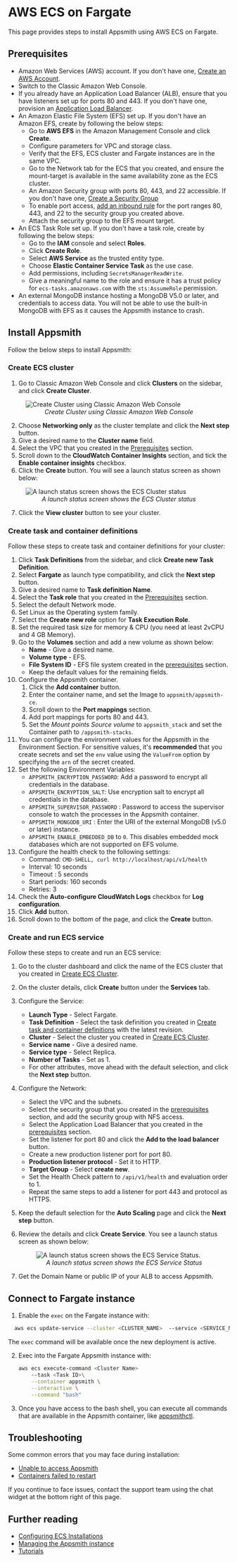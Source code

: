 # AWS ECS on Fargate

This page provides steps to install Appsmith using AWS ECS on Fargate.

## Prerequisites

* Amazon Web Services (AWS) account. If you don't have one, [Create an AWS Account](https://aws.amazon.com/premiumsupport/knowledge-center/create-and-activate-aws-account/).
* Switch to the Classic Amazon Web Console.
* If you already have an Application Load Balancer (ALB), ensure that you have listeners set up for ports 80 and 443. If you don't have one, provision an [Application Load Balancer](https://docs.aws.amazon.com/elasticloadbalancing/latest/application/create-application-load-balancer.html).
* An Amazon Elastic File System (EFS) set up. If you don't have an Amazon EFS, create by following the below steps:
    - Go to **AWS EFS** in the Amazon Management Console and click **Create**.
    - Configure parameters for VPC and storage class. 
    - Verify that the EFS, ECS cluster and Fargate instances are in the same VPC.
    - Go to the Network tab for the ECS that you created, and ensure the mount-target is available in the same availability zone as the ECS cluster.
    - An Amazon Security group with ports 80, 443, and 22 accessible. If you don't have one, [Create a Security Group](https://docs.aws.amazon.com/AWSEC2/latest/UserGuide/working-with-security-groups.html#creating-security-group)
    - To enable port access, [add an inbound rule](https://docs.aws.amazon.com/AWSEC2/latest/UserGuide/working-with-security-groups.html#adding-security-group-rule) for the port ranges 80, 443, and 22 to the security group you created above.
    - Attach the security group to the EFS mount target.
* An ECS Task Role set up. If you don't have a task role, create by following the below steps:
    - Go to the **IAM** console and select **Roles**.
    - Click **Create Role**.
    - Select **AWS Service** as the trusted entity type.
    - Choose **Elastic Container Service Task** as the use case.
    - Add permissions, including `SecretsManagerReadWrite`.
    - Give a meaningful name to the role and ensure it has a trust policy for `ecs-tasks.amazonaws.com` with the `sts:AssumeRole` permission.
* An external MongoDB instance hosting a MongoDB V5.0 or later, and credentials to access data. You will not be able to use the built-in MongoDB with EFS as it causes the Appsmith instance to crash.

## Install Appsmith
Follow the below steps to install Appsmith:

### Create ECS cluster

1. Go to Classic Amazon Web Console and click **Clusters** on the sidebar, and click **Create Cluster**.
  <figure>
    <img src="/img/aws-ecs-ec2-classic-web-console.png" style={{width: "100%", height: "auto"}} alt="Create Cluster using Classic Amazon Web Console" />
    <figcaption align="center"><i>Create Cluster using Classic Amazon Web Console</i></figcaption>
 </figure>

2. Choose **Networking only** as the cluster template and click the **Next step** button.
3. Give a desired name to the **Cluster name** field.
4. Select the VPC that you created in the [Prerequisites](#prerequisites) section.
5. Scroll down to the **CloudWatch Container Insights** section, and tick the **Enable container insights** checkbox.
6. Click the **Create** button. You will see a launch status screen as shown below:

 <figure>
    <img src="/img/aws_ecs_ec2_create_cluster_status.png" style={{width: "100%", height: "auto"}} alt="A launch status screen shows the ECS Cluster status" />
    <figcaption align="center"><i>A launch status screen shows the ECS Cluster status</i></figcaption>
 </figure>

7. Click the **View cluster** button to see your cluster.

### Create task and container definitions

Follow these steps to create task and container definitions for your cluster:

1. Click **Task Definitions** from the sidebar, and click **Create new Task Definition**.
2. Select **Fargate** as launch type compatibility, and click the **Next step** button.
3. Give a desired name to **Task definition Name**.
4. Select the **Task role** that you created in the [Prerequisites](#prerequisites) section.
5. Select the default Network mode.
6. Set Linux as the Operating system family.
7. Select the **Create new role** option for **Task Execution Role**.
8. Set the required task size for memory & CPU (you need at least 2vCPU and 4 GB Memory).
9. Go to the **Volumes** section and add a new volume as shown below:
    * **Name** - Give a desired name.
    * **Volume type** - EFS.
    * **File System ID** - EFS file system created in the [prerequisites](#prerequisites) section. 
    * Keep the default values for the remaining fields.
10. Configure the Appsmith container.
    1. Click the **Add container** button.
    2. Enter the container name, and set the Image to `appsmith/appsmith-ce`.
    3. Scroll down to the **Port mappings** section.
    4. Add port mappings for ports 80 and 443.
    4. Set the _Mount points Source volume_ to `appsmith_stack` and set the Container path to `/appsmith-stacks`.
11. You can configure the environment values for the Appsmith in the Environment Section. For sensitive values, it's **recommended** that you create secrets and set the `env` value using the `ValueFrom` option by specifying the `arn` of the secret created.
12. Set the following Environment Variables:
    - `APPSMITH_ENCRYPTION_PASSWORD`: Add a password to encrypt all credentials in the database.
    - `APPSMITH_ENCRYPTION_SALT`: Use encryption salt to encrypt all credentials in the database.
    - `APPSMITH_SUPERVISOR_PASSWORD` : Password to access the supervisor console to watch the processes in the Appsmith container.
    - `APPSMITH_MONGODB_URI` : Enter the URI of the external MongoDB (v5.0 or later) instance.
    - `APPSMITH_ENABLE_EMBEDDED_DB` to `0`. This disables embedded mock databases which are not supported on EFS volume.
13. Configure the health check to the following settings:
    - Command: `CMD-SHELL, curl http://localhost/api/v1/health`
    - Interval: 10 seconds
    - Timeout : 5 seconds
    - Start periods: 160 seconds
    - Retries: 3
14. Check the **Auto-configure CloudWatch Logs** checkbox for **Log configuration**.
15. Click **Add** button.
16. Scroll down to the bottom of the page, and click the **Create** button.

### Create and run ECS service

Follow these steps to create and run an ECS service:

1.  Go to the cluster dashboard and click the name of the ECS cluster that you created in [Create ECS Cluster](#create-ecs-cluster).
2. On the cluster details, click **Create** button under the **Services** tab.
3. Configure the Service:
    * **Launch Type** - Select Fargate.
    * **Task Definition** - Select the task definition you created in [Create task and container definitions](#create-task-and-container-definitions) with the latest revision.
    * **Cluster** - Select the cluster you created in [Create ECS Cluster](#create-ecs-cluster).
    * **Service name** - Give a desired name.
    * **Service type** - Select Replica.
    * **Number of Tasks** - Set as 1.
    * For other attributes, move ahead with the default selection, and click the **Next step** button.
4. Configure the Network:
    * Select the VPC and the subnets.
    * Select the security group that you created in the [prerequisites](#prerequisites) section, and add the security group with NFS access.
    * Select the Application Load Balancer that you created in the [prerequisites](#prerequisites) section.
    * Set the listener for port 80 and click the **Add to the load balancer** button.
    * Create a new production listener port for port 80.
    * **Production listener protocol** - Set it to HTTP.
    * **Target Group** - Select **create new**.
    * Set the Health Check pattern to `/api/v1/health` and evaluation order to 1.
    * Repeat the same steps to add a listener for port 443 and protocol as HTTPS.
5. Keep the default selection for the **Auto Scaling** page and click the **Next step** button.
6. Review the details and click **Create Service**. You see a launch status screen as shown below:

    <figure>
    <img src="/img/aws_ecs_ec2_create_ecs_service_status.png" style={{width: "100%", height: "auto"}} alt="A launch status screen shows the ECS Service Status." />
    <figcaption align="center"><i>A launch status screen shows the ECS Service Status</i></figcaption>
    </figure>

7. Get the Domain Name or public IP of your ALB to access Appsmith.

## Connect to Fargate instance

1. Enable the `exec` on the Fargate instance with:

  ```bash
    aws ecs update-service --cluster <CLUSTER_NAME>  --service <SERVICE_NAME> --region <REGION> --enable-execute-command --force-new-deployment
  ``` 
The `exec` command will be available once the new deployment is active.

2. Exec into the Fargate Appsmith instance with:
    ```bash
    aws ecs execute-command <Cluster Name>
        --task <Task ID>\
        --container appsmith \
        --interactive \
        --command "bash"
    ```
3. Once you have access to the bash shell, you can execute all commands that are available in the Appsmith container, like [appsmithctl](/getting-started/setup/instance-management/appsmithctl).

## Troubleshooting

Some common errors that you may face during installation:

- [Unable to access Appsmith](/help-and-support/troubleshooting-guide/deployment-errors#unable-to-access-appsmith)
- [Containers failed to restart](/help-and-support/troubleshooting-guide/deployment-errors#containers-failed-to-start)

If you continue to face issues, contact the support team using the chat widget at the bottom right of this page.

## Further reading

* [Configuring ECS Installations](/getting-started/setup/instance-configuration#configure-ecs-installations)
* [Managing the Appsmith instance](/getting-started/setup/instance-management/)
* [Tutorials](/getting-started/tutorials/)

